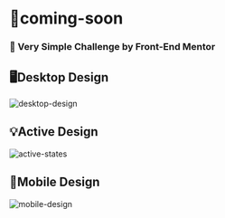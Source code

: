 # 🚀coming-soon
### 📌 Very Simple Challenge by Front-End Mentor
## 🖥️Desktop Design
![desktop-design](https://github.com/user-attachments/assets/f2bddf4c-3ee0-4c86-8008-839fd97e7446)
## 💡Active Design
![active-states](https://github.com/user-attachments/assets/c8a41803-fac2-4e53-a31b-40442c4da62c)
## 📱Mobile Design
![mobile-design](https://github.com/user-attachments/assets/f0ebc9ea-dce6-4a24-a2a2-6a5933432faf)
